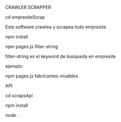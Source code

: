 CRAWLER SCRAPPER

cd empresiteScrap

Este software crawlea y scrapea todo empresite

npm install

npm pages.js filter-string

filter-string es el keyword de busqueda en empresite

ejemplo:

npm pages.js fabricantes-muebles


API

cd scrapsApi

npm install

node .